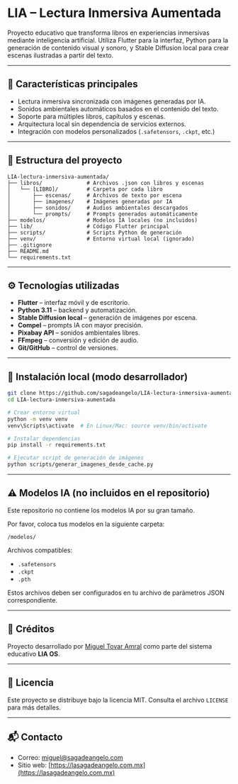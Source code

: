 # LIA – Lectura Inmersiva Aumentada

Proyecto educativo que transforma libros en experiencias inmersivas mediante inteligencia artificial. Utiliza Flutter para la interfaz, Python para la generación de contenido visual y sonoro, y Stable Diffusion local para crear escenas ilustradas a partir del texto.

---

## 🚀 Características principales

- Lectura inmersiva sincronizada con imágenes generadas por IA.
- Sonidos ambientales automáticos basados en el contenido del texto.
- Soporte para múltiples libros, capítulos y escenas.
- Arquitectura local sin dependencia de servicios externos.
- Integración con modelos personalizados (`.safetensors`, `.ckpt`, etc.)

---

## 📁 Estructura del proyecto

```
LIA-lectura-inmersiva-aumentada/
├── libros/              # Archivos .json con libros y escenas
│   └── [LIBRO]/         # Carpeta por cada libro
│       ├── escenas/     # Archivos de texto por escena
│       ├── imagenes/    # Imágenes generadas por IA
│       ├── sonidos/     # Audios ambientales descargados
│       └── prompts/     # Prompts generados automáticamente
├── modelos/             # Modelos IA locales (no incluidos)
├── lib/                 # Código Flutter principal
├── scripts/             # Scripts Python de generación
├── venv/                # Entorno virtual local (ignorado)
├── .gitignore
├── README.md
└── requirements.txt
```

---

## ⚙️ Tecnologías utilizadas

- **Flutter** – interfaz móvil y de escritorio.
- **Python 3.11** – backend y automatización.
- **Stable Diffusion local** – generación de imágenes por escena.
- **Compel** – prompts IA con mayor precisión.
- **Pixabay API** – sonidos ambientales libres.
- **FFmpeg** – conversión y edición de audio.
- **Git/GitHub** – control de versiones.

---

## 💾 Instalación local (modo desarrollador)

```bash
git clone https://github.com/sagadeangelo/LIA-lectura-inmersiva-aumentada.git
cd LIA-lectura-inmersiva-aumentada

# Crear entorno virtual
python -m venv venv
venv\Scripts\activate  # En Linux/Mac: source venv/bin/activate

# Instalar dependencias
pip install -r requirements.txt

# Ejecutar script de generación de imágenes
python scripts/generar_imagenes_desde_cache.py
```

---

## ⚠️ Modelos IA (no incluidos en el repositorio)

Este repositorio no contiene los modelos IA por su gran tamaño.

Por favor, coloca tus modelos en la siguiente carpeta:

```
/modelos/
```

Archivos compatibles:
- `.safetensors`
- `.ckpt`
- `.pth`

Estos archivos deben ser configurados en tu archivo de parámetros JSON correspondiente.

---

## 🧠 Créditos

Proyecto desarrollado por [Miguel Tovar Amral](https://github.com/sagadeangelo) como parte del sistema educativo **LIA OS**.

---

## 📄 Licencia

Este proyecto se distribuye bajo la licencia MIT. Consulta el archivo `LICENSE` para más detalles.

---

## 📬 Contacto

- Correo: miguel@sagadeangelo.com
- Sitio web: [https://lasagadeangelo.com.mx](https://lasagadeangelo.com.mx)

